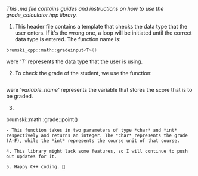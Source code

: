 
_This .md file contains guides and instructions on how to use the grade_calculator.hpp library._

1. This header file contains a template that checks the data type that the user enters. If it's the wrong one, a loop will be initiated until the correct data type is entered. The function name is:

```cpp
brumski_cpp::math::gradeinput<T>()
``` 
were *'T'* represents the data type that the user is using.

2. To check the grade of the student, we use the function:

```cpp brumski_cpp::math::grade::calculator(variable_name)
```
 were *'variable_name'* represents the variable that stores the score that is to be graded.

3. ```cpp
brumski::math::grade::point()
```
- This function takes in two parameters of type *char* and *int* respectively and returns an integer. The *char* represents the grade (A-F), while the *int* represents the course unit of that course.

4. This library might lack some features, so I will continue to push out updates for it.

5. Happy C++ coding. 💪
